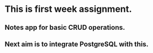 # This is first week assignment.
## Notes app for basic CRUD operations.
## Next aim is to integrate PostgreSQL with this.
 

